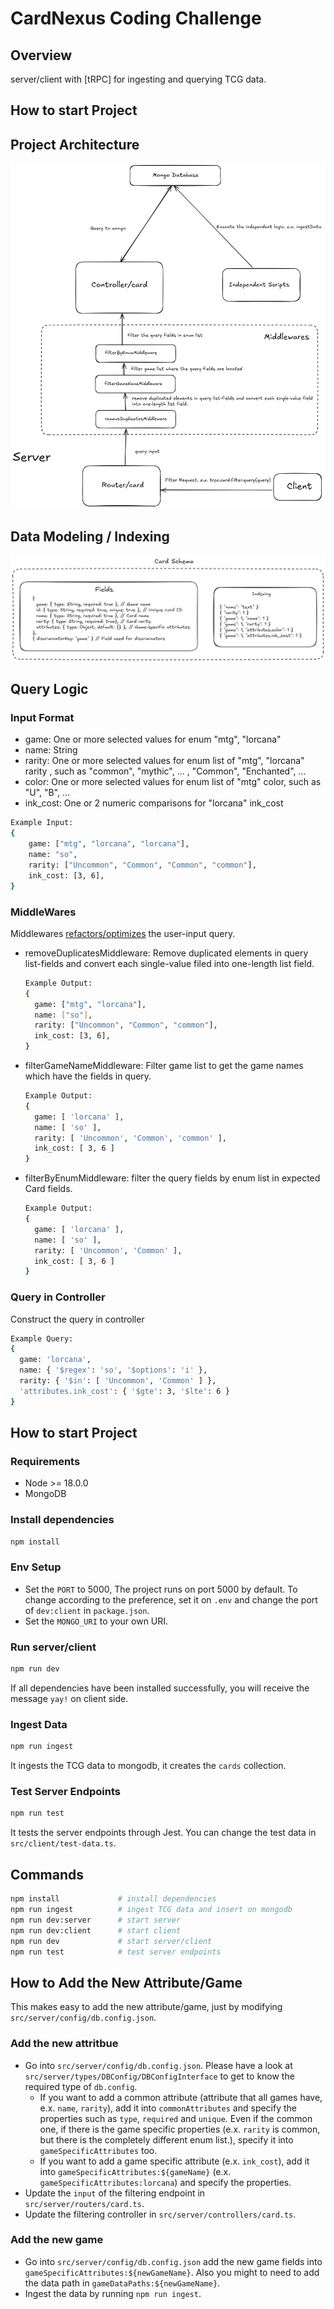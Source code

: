 # CardNexus Coding Challenge

## Overview

server/client with [tRPC] for ingesting and querying TCG data.

## How to start Project

## Project Architecture

![Arictecture](./project-architect.png)

## Data Modeling / Indexing

![DataModel](./data-model.png)

## Query Logic

### Input Format

- game: One or more selected values for enum "mtg", "lorcana"
- name: String
- rarity: One or more selected values for enum list of "mtg", "lorcana" rarity , such as "common", "mythic", ... , "Common", "Enchanted", ...
- color: One or more selected values for enum list of "mtg" color, such as "U", "B", ...
- ink_cost: One or 2 numeric comparisons for "lorcana" ink_cost

```bash
Example Input:
{
    game: ["mtg", "lorcana", "lorcana"],
    name: "so",
    rarity: ["Uncommon", "Common", "Common", "common"],
    ink_cost: [3, 6],
}
```

### MiddleWares

Middlewares <u>refactors/optimizes</u> the user-input query.

- removeDuplicatesMiddleware: Remove duplicated elements in query list-fields and convert each single-value filed into one-length list field.

  ```bash
  Example Output:
  {
    game: ["mtg", "lorcana"],
    name: ["so"],
    rarity: ["Uncommon", "Common", "common"],
    ink_cost: [3, 6],
  }
  ```

- filterGameNameMiddleware: Filter game list to get the game names which have the fields in query.

  ```bash
  Example Output:
  {
    game: [ 'lorcana' ],
    name: [ 'so' ],
    rarity: [ 'Uncommon', 'Common', 'common' ],
    ink_cost: [ 3, 6 ]
  }
  ```

- filterByEnumMiddleware: filter the query fields by enum list in expected Card fields.

  ```bash
  Example Output:
  {
    game: [ 'lorcana' ],
    name: [ 'so' ],
    rarity: [ 'Uncommon', 'Common' ],
    ink_cost: [ 3, 6 ]
  }
  ```

### Query in Controller

Construct the query in controller

```bash
Example Query:
{
  game: 'lorcana',
  name: { '$regex': 'so', '$options': 'i' },
  rarity: { '$in': [ 'Uncommon', 'Common' ] },
  'attributes.ink_cost': { '$gte': 3, '$lte': 6 }
}
```

## How to start Project

### Requirements

- Node >= 18.0.0
- MongoDB

### Install dependencies

```bash
npm install
```

### Env Setup

- Set the `PORT` to 5000, The project runs on port 5000 by default. To change according to the preference, set it on `.env` and change the port of `dev:client` in `package.json`.
- Set the `MONGO_URI` to your own URI.

### Run server/client

```bash
npm run dev
```

If all dependencies have been installed successfully, you will receive the message `yay!` on client side.

### Ingest Data

```bash
npm run ingest
```

It ingests the TCG data to mongodb, it creates the `cards` collection.

### Test Server Endpoints

```bash
npm run test
```

It tests the server endpoints through Jest. You can change the test data in `src/client/test-data.ts`.

## Commands

```bash
npm install             # install dependencies
npm run ingest          # ingest TCG data and insert on mongodb
npm run dev:server      # start server
npm run dev:client      # start client
npm run dev             # start server/client
npm run test            # test server endpoints
```

## How to Add the New Attribute/Game

This makes easy to add the new attribute/game, just by modifying `src/server/config/db.config.json`.

### Add the new attritbue

- Go into `src/server/config/db.config.json`.
  Please have a look at `src/server/types/DBConfig/DBConfigInterface` to get to know the required type of `db.config`.
  - If you want to add a common attribute (attribute that all games have, e.x. `name`, `rarity`), add it into `commonAttributes` and specify the properties such as `type`, `required` and `unique`. Even if the common one, if there is the game specific properties (e.x. `rarity` is common, but there is the completely different enum list.), specify it into `gameSpecificAttributes` too.
  - If you want to add a game specific attribute (e.x. `ink_cost`), add it into `gameSpecificAttributes:${gameName}` (e.x. `gameSpecificAttributes:lorcana`) and specify the properties.
- Update the `input` of the filtering endpoint in `src/server/routers/card.ts`.
- Update the filtering controller in `src/server/controllers/card.ts`.

### Add the new game

- Go into `src/server/config/db.config.json` add the new game fields into `gameSpecificAttributes:${newGameName}`. Also you might to need to add the data path in `gameDataPaths:${newGameName}`.
- Ingest the data by running `npm run ingest`.
